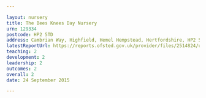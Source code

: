 ```yaml
---

layout: nursery
title: The Bees Knees Day Nursery
urn: 129334
postcode: HP2 5TD
address: Cambrian Way, Highfield, Hemel Hempstead, Hertfordshire, HP2 5TD
latestReportUrl: https://reports.ofsted.gov.uk/provider/files/2514824/urn/129334.pdf
teaching: 2
development: 2
leadership: 2
outcomes: 2
overall: 2
date: 24 September 2015

---
```

